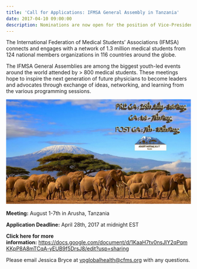 ```yaml
---
title: 'Call for Applications: IFMSA General Assembly in Tanzania'
date: 2017-04-10 09:00:00
description: Nominations are now open for the position of Vice-President Communications of the Canadian Federation of Medical Students (CFMS).
---
```



The International Federation of Medical Students’ Associations (IFMSA) connects and engages with a network of 1.3 million medical students from 124 national members organizations in 116 countries around the globe.

The IFMSA General Assemblies are among the biggest youth-led events around the world attended by &gt; 800 medical students. These meetings hope to inspire the next generation of future physicians to become leaders and advocates through exchange of ideas, networking, and learning from the various programming sessions.

![](/uploads/versions/tanzania---x----1440-810x---.jpg)

**Meeting:** August 1-7th in Arusha, Tanzania

**Application Deadline:** April 28th, 2017 at midnight EST

**Click here for more information:**&nbsp;https://docs.google.com/document/d/1KaaH7tv0nsJIY2qPqmKKpP8A8mTCqA-yEUB9f5DrsJ8/edit?usp=sharing

Please email Jessica Bryce at vpglobalhealth@cfms.org with any questions.